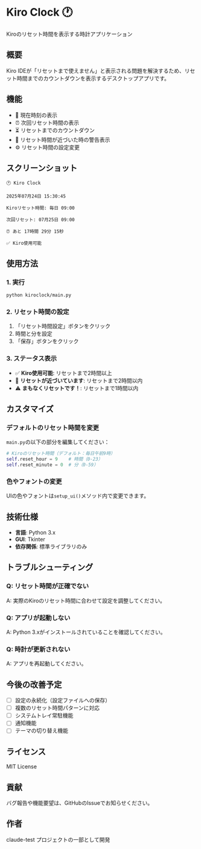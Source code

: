 # Kiro Clock 🕐

Kiroのリセット時間を表示する時計アプリケーション

## 概要

Kiro IDEが「リセットまで使えません」と表示される問題を解決するため、リセット時間までのカウントダウンを表示するデスクトップアプリです。

## 機能

- 📅 現在時刻の表示
- ⏰ 次回リセット時間の表示
- ⏳ リセットまでのカウントダウン
- 🔔 リセット時間が近づいた時の警告表示
- ⚙️ リセット時間の設定変更

## スクリーンショット

```
🕐 Kiro Clock

2025年07月24日 15:30:45

Kiroリセット時間: 毎日 09:00

次回リセット: 07月25日 09:00

⏰ あと 17時間 29分 15秒

✅ Kiro使用可能
```

## 使用方法

### 1. 実行

```bash
python kiroclock/main.py
```

### 2. リセット時間の設定

1. 「リセット時間設定」ボタンをクリック
2. 時間と分を設定
3. 「保存」ボタンをクリック

### 3. ステータス表示

- ✅ **Kiro使用可能**: リセットまで2時間以上
- 🔔 **リセットが近づいています**: リセットまで2時間以内
- ⚠️ **まもなくリセットです！**: リセットまで1時間以内

## カスタマイズ

### デフォルトのリセット時間を変更

`main.py`の以下の部分を編集してください：

```python
# Kiroのリセット時間（デフォルト：毎日午前9時）
self.reset_hour = 9    # 時間（0-23）
self.reset_minute = 0  # 分（0-59）
```

### 色やフォントの変更

UIの色やフォントは`setup_ui()`メソッド内で変更できます。

## 技術仕様

- **言語**: Python 3.x
- **GUI**: Tkinter
- **依存関係**: 標準ライブラリのみ

## トラブルシューティング

### Q: リセット時間が正確でない
A: 実際のKiroのリセット時間に合わせて設定を調整してください。

### Q: アプリが起動しない
A: Python 3.xがインストールされていることを確認してください。

### Q: 時計が更新されない
A: アプリを再起動してください。

## 今後の改善予定

- [ ] 設定の永続化（設定ファイルへの保存）
- [ ] 複数のリセット時間パターンに対応
- [ ] システムトレイ常駐機能
- [ ] 通知機能
- [ ] テーマの切り替え機能

## ライセンス

MIT License

## 貢献

バグ報告や機能要望は、GitHubのIssueでお知らせください。

## 作者

claude-test プロジェクトの一部として開発